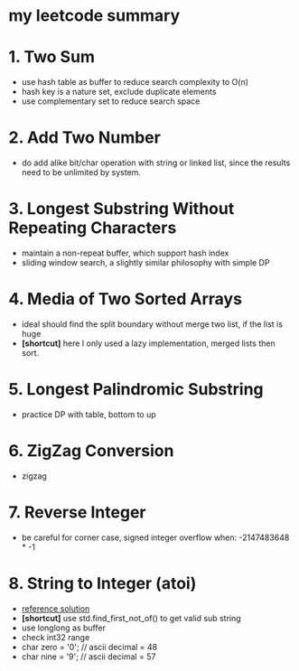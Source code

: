 # my leetcode summary

# 1. Two Sum
* use hash table as buffer to reduce search complexity to O(n)
* hash key is a nature set, exclude duplicate elements
* use complementary set to reduce search space

# 2. Add Two Number
* do add alike bit/char operation with string or linked list, since the results need to be unlimited by system.
 
# 3. Longest Substring Without Repeating Characters
* maintain a non-repeat buffer, which support hash index
* sliding window search, a slightly similar philosophy with simple DP

# 4. Media of Two Sorted Arrays
* ideal should find the split boundary without merge two list, if the list is huge
* **[shortcut]** here I only used a lazy implementation, merged lists then sort.

# 5. Longest Palindromic Substring
* practice DP with table, bottom to up

# 6. ZigZag Conversion
* zigzag
  
# 7. Reverse Integer
* be careful for corner case, signed integer overflow when: -2147483648 * -1

# 8. String to Integer (atoi)
* [reference solution](https://leetcode.com/problems/string-to-integer-atoi/discuss/4642/8ms-C%2B%2B-solution-easy-to-understand)
* **[shortcut]** use std.find_first_not_of() to get valid sub string
* use longlong as buffer
* check int32 range
* char zero = '0'; // ascii decimal = 48
* char nine = '9'; // ascii decimal = 57